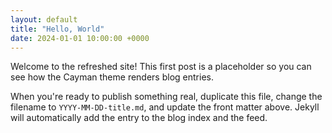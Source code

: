 ```yaml
---
layout: default
title: "Hello, World"
date: 2024-01-01 10:00:00 +0000
---
```


Welcome to the refreshed site! This first post is a placeholder so you can see how the Cayman theme renders blog entries.

When you're ready to publish something real, duplicate this file, change the filename to `YYYY-MM-DD-title.md`, and update the front matter above. Jekyll will automatically add the entry to the blog index and the feed.
